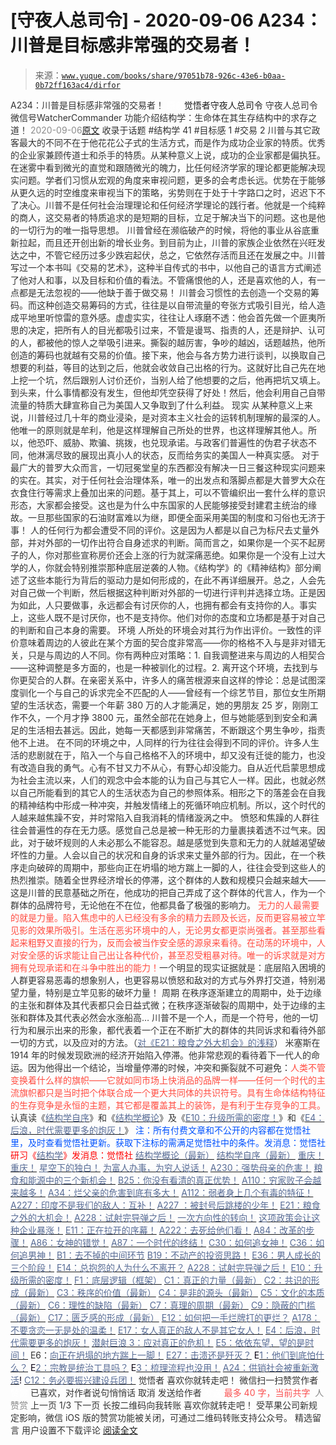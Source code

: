 # [守夜人总司令] - 2020-09-06 A234：川普是目标感非常强的交易者！

> 来源：[`www.yuque.com/books/share/97051b78-926c-43e6-b0aa-0b72ff163ac4/dirfor`](https://www.yuque.com/books/share/97051b78-926c-43e6-b0aa-0b72ff163ac4/dirfor)

<ne-p id="520f42f3293818f927861ebbd5b15da4_p_0" data-lake-id="520f42f3293818f927861ebbd5b15da4_p_0"><ne-text id="u488bdfb4" style="color: rgb(51, 51, 51);">A234：川普是目标感非常强的交易者！</ne-text></ne-p> <ne-p id="b19d3368910e52d2860c82eebd71264d" data-lake-id="b19d3368910e52d2860c82eebd71264d"><ne-text id="uc992ae57" ne-fontsize="12" style="color: rgb(255, 255, 255);">原创</ne-text><ne-text id="uec900c3b" ne-fontsize="14">觉悟者</ne-text><ne-text id="u6717ee54" ne-fontsize="14">守夜人总司令</ne-text></ne-p> <ne-p id="a92c53a70d390462cd362f4e642c86c5" data-lake-id="a92c53a70d390462cd362f4e642c86c5"><ne-text id="u7557ae09" ne-fontsize="14" ne-bold="true" style="color: rgb(51, 51, 51);">守夜人总司令</ne-text></ne-p> <ne-p id="36e6116bcd96afd24a1902f5ac21de21" data-lake-id="36e6116bcd96afd24a1902f5ac21de21"><ne-text id="uda6e67cb" ne-fontsize="14" style="color: rgb(51, 51, 51);">微信号</ne-text><ne-text id="u33637b44" ne-fontsize="14" style="color: rgb(51, 51, 51);">WatcherCommander</ne-text></ne-p> <ne-p id="a105e4c0fa28c3cd3305499ac8e7e40b" data-lake-id="a105e4c0fa28c3cd3305499ac8e7e40b"><ne-text id="ub65561d3" ne-fontsize="14" style="color: rgb(51, 51, 51);">功能介绍</ne-text><ne-text id="uce9b3866" ne-fontsize="14" style="color: rgb(51, 51, 51);">结构学：生命体在其生存结构中的求存之道！</ne-text></ne-p> <ne-p id="2ed06b7760837cc3a90c5a5c713106d1" data-lake-id="2ed06b7760837cc3a90c5a5c713106d1"><ne-text id="ua0c42e28" style="color: rgb(140, 140, 140);">2020-09-06</ne-text>[<ne-text id="u67edcdc5" ne-fontsize="14">原文</ne-text>](https://mp.weixin.qq.com/s?__biz=MzAxNDk1NjI2Mw==&mid=2247485608&idx=1&sn=057b67c8598ed8c182cbd27b048bb43a&chksm=9b8a2b20acfda2364c5788396766d79261e91c64949349d9a398b69e85f64dcbf357125dc14b&scene=27#wechat_redirect&cpage=148)</ne-p> <ne-p id="199675713ac82197ad2ea268d5521184" data-lake-id="199675713ac82197ad2ea268d5521184"><ne-text id="u865e4442" style="color: rgb(51, 51, 51);">收录于话题</ne-text></ne-p> <ne-p id="29d2af0ef7d7af1ca50f545bea4872b1" data-lake-id="29d2af0ef7d7af1ca50f545bea4872b1"><ne-text id="uce1ac72a" style="color: rgb(51, 51, 51);">#结构学 41</ne-text></ne-p> <ne-p id="d8dd859c3331e505db832e328086efaa" data-lake-id="d8dd859c3331e505db832e328086efaa"><ne-text id="u132845a6" style="color: rgb(51, 51, 51);">#目标感 1</ne-text></ne-p> <ne-p id="940aec9f34481bf0dca170b407f017ed" data-lake-id="940aec9f34481bf0dca170b407f017ed"><ne-text id="uc54804f9" style="color: rgb(51, 51, 51);">#交易 2</ne-text></ne-p> <ne-p id="6b2f32b32f5e749fa739cb64af747532" data-lake-id="6b2f32b32f5e749fa739cb64af747532"><ne-text id="uf43e3753" style="color: rgb(51, 51, 51);">川普与其它政客最大的不同不在于他花花公子式的生活方式，而是作为成功企业家的特质。优秀的企业家兼顾传道士和杀手的特质。从某种意义上说，成功的企业家都是偏执狂。在迷雾中看到微光的直觉和跟随微光的魄力，比任何经济学家的理论都更能解决现实问题。学者们习惯从宏观的角度来审视问题，更多的会考虑长远。优势在于能够从更久远的时空维度来审视当下的策略，劣势则在于处于十字路口之时，迟迟下不了决心。川普不是任何社会治理理论和任何经济学理论的践行者。他就是一个纯粹的商人，这交易者的特质追求的是短期的目标，立足于解决当下的问题。这也是他的一切行为的唯一指导思想。</ne-text></ne-p> <ne-p id="1edc28c22d37db9c93d7f5eb780470c7" data-lake-id="1edc28c22d37db9c93d7f5eb780470c7"><ne-text id="ub0c4146b" style="color: rgb(51, 51, 51);">川普曾经在濒临破产的时候，将他的事业从谷底重新拉起，而且还开创出新的增长业务。到目前为止，川普的家族企业依然在兴旺发达之中，不管它经历过多少跌宕起伏，总之，它依然存活而且还在发展之中。川普写过一个本书叫《交易的艺术》，这种半自传式的书中，以他自己的语言方式阐述了他对人和事，以及目标和价值的看法。不管痛恨他的人，还是喜欢他的人，有一点都是无法忽视的——他缺于善于做交易！</ne-text></ne-p> <ne-p id="c427a7af6d70babae0d1c2ff699ee72e" data-lake-id="c427a7af6d70babae0d1c2ff699ee72e"><ne-text id="u36b7ad14" style="color: rgb(51, 51, 51);">川普会习惯性的去创造一个交易的筹码。而这种创造交易筹码的方式，往往是以自带流量的夸张方式吸引目光，给人造成平地里听惊雷的意外感。虚虚实实，往往让人琢磨不透：他会首先做一个匪夷所思的决定，把所有人的目光都吸引过来，不管是谩骂、指责的人，还是辩护、认可的人，都被他的惊人之举吸引进来。撕裂的越厉害，争吵的越凶，话题越热，他所创造的筹码也就越有交易的价值。接下来，他会与各方势力进行谈判，以换取自己想要的利益，等目的达到之后，他就会收敛自己出格的行为。这就好比自己先在地上挖一个坑，然后跟别人讨价还价，当别人给了他想要的之后，他再把坑又填上。到头来，什么事情都没有发生，但他却凭空获得了好处！然后，他会利用自己自带流量的特质大肆宣称自己为美国人又争取到了什么利益。</ne-text></ne-p> <ne-p id="d337013e30eba270920c60a44e3b1556" data-lake-id="d337013e30eba270920c60a44e3b1556"><ne-text id="u824716a9" ne-bold="true" style="color: rgb(51, 51, 51);">现实</ne-text></ne-p> <ne-p id="dc708cfab2a91b6b9bfa0cc38a7a0498" data-lake-id="dc708cfab2a91b6b9bfa0cc38a7a0498"><ne-text id="u824e2a89" ne-bold="true" style="color: rgb(51, 51, 51);">从某种意义上来说，川普经过几十年的商业浸染，是对资本主义社会的运转机制理解的最深的人。他唯一的原则就是牟利，他是这样理解自己所处的世界，也这样理解其他人。所以，他恐吓、威胁、欺骗、挑拨，也兑现承诺。与政客们普遍性的伪君子状态不同，他淋漓尽致的展现出真小人的状态，反而给务实的美国人一种真实感。</ne-text></ne-p> <ne-p id="a6d56bace1bb0136f246233202a53b64" data-lake-id="a6d56bace1bb0136f246233202a53b64"><ne-text id="u8e35fd9a" style="color: rgb(51, 51, 51);">对于最广大的普罗大众而言，一切冠冕堂皇的东西都没有解决一日三餐这种现实问题来的实在。其实，对于任何社会治理体系，唯一的出发点和落脚点都是大普罗大众在衣食住行等需求上叠加出来的问题。基于其上，可以不管编织出一套什么样的意识形态，大家都会接受。这也是为什么中东国家的人民能够接受封建君主统治的缘故。一旦那些国家的石油财富难以为继，即便全面采用美国的制度和习俗也无济于事！</ne-text></ne-p> <ne-p id="27afbe5fe25e631af89bac3668ebd7b7" data-lake-id="27afbe5fe25e631af89bac3668ebd7b7"><ne-text id="u2dba75bd" style="color: rgb(51, 51, 51);">人的任何行为都会遭受不同的评价。这是因为人都是以自己为标尺去丈量外部，并对外部的一切作出符合自身述求的判断。简而言之，如果你是一个买不起房子的人，你对那些宣称房价还会上涨的行为就深痛恶绝。如果你是一个没有上过大学的人，你就会特别推崇那种底层逆袭的人物。《结构学》的《精神结构》部分阐述了这些本能行为背后的驱动力是如何形成的，在此不再详细展开。总之，人会先对自己做一个判断，然后根据这种判断对外部的一切进行评判并选择立场。正是因为如此，人只要做事，永远都会有讨厌你的人，也拥有都会有支持你的人。事实上，这些人既不是讨厌你，也不是支持你。他们对你的态度和立场都是基于对自己的判断和自己本身的需要。</ne-text></ne-p> <ne-p id="8725901e2e17ebd9172be98f05135946" data-lake-id="8725901e2e17ebd9172be98f05135946"><ne-text id="u5ee19f00" ne-bold="true" style="color: rgb(51, 51, 51);">环境</ne-text></ne-p> <ne-p id="1e248cab31bcdba3030857d35453ba0c" data-lake-id="1e248cab31bcdba3030857d35453ba0c"><ne-text id="ub20f2279" style="color: rgb(51, 51, 51);">人所处的环境会对其行为作出评价。一致性的评价意味着周边的人彼此在某个方面的契合度非常高——你的格格不入与是非对错无关，只是与周边的人不同。你有两种应对策略：1\. 自我调整进来与周边的人相契合——这种调整是多方面的，也是一种被驯化的过程。2\. 离开这个环境，去找到与你更契合的人群。</ne-text><ne-text id="ue47b0379" ne-bold="true" style="color: rgb(51, 51, 51);">在亲密关系中，许多人的痛苦根源来自这样的悖论：总是试图深度驯化一个与自己的诉求完全不匹配的人——</ne-text><ne-text id="u0b444135" style="color: rgb(51, 51, 51);">曾经有一个综艺节目，那位女生所期望的生活状态，需要一个年薪 380 万的人才能满足，她的男朋友 25 岁，刚刚工作不久，一个月才挣 3800 元，虽然全部花在她身上，但与她能感到到安全和满足的生活相去甚远。因此，她每一天都感到非常痛苦，不断跟这个男生争吵，指责他不上进。</ne-text></ne-p> <ne-p id="73e991276e8c66ffb943d95c031be725" data-lake-id="73e991276e8c66ffb943d95c031be725"><ne-text id="ubeab565c" style="color: rgb(51, 51, 51);">在不同的环境之中，人同样的行为往往会得到不同的评价。许多人生活的悲剧就在于，陷入一个与自己格格不入的环境中，却又没有迁徙的能力，也没有改造自我的勇气。心有不甘又力不从心，有野心却没能力。自从近代启蒙思想成为社会主流以来，人们的观念中会本能的认为自己与其它人一样。因此，也就必然以自己所能看到的其它人的生活状态为自己的参照体系。相形之下的落差会在自我的精神结构中形成一种冲突，并触发情绪上的死循环响应机制。所以，这个时代的人越来越焦躁不安，并时常陷入自我消耗的情绪漩涡之中。</ne-text></ne-p> <ne-p id="4558bf94a4488ab734d66e24ca349f71" data-lake-id="4558bf94a4488ab734d66e24ca349f71"><ne-text id="ufcf6fc39" style="color: rgb(51, 51, 51);">愤怒和焦躁的人群往往会普遍性的存在无力感。感觉自己总是被一种无形的力量裹挟着透不过气来。因此，对于破坏规则的人未必那么不能容忍。越是感觉到失意和无力的人就越渴望破坏性的力量。人会以自己的状况和自身的诉求来丈量外部的行为。因此，在一个秩序走向破碎的周期中，那些向正在坍塌的地方踹上一脚的人，往往会受到这些人的热烈推崇。随着全世界经济增长的停滞，这个群体的人数和规模只会越来越大——这是川普的民意基础之所在，他成功的把自己弄成了这个群体的代言人，作为一个群体的品牌符号，无论他在不在位，他都具备了极强的影响力。</ne-text></ne-p> <ne-p id="fa42008d064ad81b0011eacbedb33c45" data-lake-id="fa42008d064ad81b0011eacbedb33c45"><ne-text id="u25b22c1d" style="color: rgb(255, 76, 65);">无力的人最需要的就是力量。陷入焦虑中的人已经没有多余的精力去顾及长远，反而更容易被立竿见影的效果所吸引。生活在恶劣环境中的人，无论男女都更崇尚强者。甚至那些看起来粗野又直接的行为，反而会被当作安全感的源泉来看待。在动荡的环境中，人对安全感的诉求能让自己出让各种代价，甚至忍受粗暴对待。唯一的诉求就是对方拥有兑现承诺和在斗争中胜出的能力！</ne-text><ne-text id="u5c971604" style="color: rgb(51, 51, 51);">一个明显的现实证据就是：底层陷入困境的人群更容易恶毒的想象别人，也更容易以愤怒和敌对的方式与外界打交道，特别渴望力量，特别是立竿见影的破坏力量！</ne-text></ne-p> <ne-p id="609727d580539b7a6f449d4876635d5f" data-lake-id="609727d580539b7a6f449d4876635d5f"><ne-text id="u60e05549" ne-bold="true" style="color: rgb(51, 51, 51);">周期</ne-text></ne-p> <ne-p id="480a01c352349972344e325f4c50748e" data-lake-id="480a01c352349972344e325f4c50748e"><ne-text id="u566c6876" ne-bold="true" style="color: rgb(51, 51, 51);">在秩序逐渐建立的周期中，处于边缘的主张和群体及其代表都只会日益式微；在秩序逐渐破裂的周期中，处于边缘的主张和群体及其代表必然会水涨船高…</ne-text> <ne-text id="u2dd736df" style="color: rgb(51, 51, 51);">川普不是一个人，而是一个符号，他的一切行为和展示出来的形象，都代表着一个正在不断扩大的群体的共同诉求和看待外部一切的方式，以及应对的方法。（</ne-text>[<ne-text id="u3f6f306a" style="color: rgb(87, 107, 149);">对《E21：粮食之外大机会》的浅释</ne-text>](http://mp.weixin.qq.com/s?__biz=MzIzMDYwOTM0Mg==&mid=2247484490&idx=1&sn=d6b0ba80383d73c2bfb33dd61bad8d51&chksm=e8b19c9bdfc6158d73d9235a78c2973b21668eebd350c2f32979b7c00cbf60772ad297245654&scene=21#wechat_redirect)<ne-text id="udf63b38a" style="color: rgb(51, 51, 51);">）</ne-text></ne-p> <ne-p id="d0f12b1a207c46d0eacfa63d075b4696" data-lake-id="d0f12b1a207c46d0eacfa63d075b4696"><ne-text id="uf9c54b4f" style="color: rgb(51, 51, 51);">米塞斯在 1914 年的时候发现欧洲的经济开始陷入停滞。他非常悲观的看待着下一代人的命运。因为他得出一个结论，当增量停滞的时候，冲突和撕裂就不可避免：</ne-text><ne-text id="u3c4bc006" style="color: rgb(255, 76, 65);">人类不管变换着什么样的旗帜——它就如同市场上快消品的品牌一样——任何一个时代的主流旗帜都只是当时把个体联合成一个更大共同体的共识符号。具有生命体结构特征的生存竞争是永恒的主题，其它都是覆盖其上的装饰，是有利于生存竞争的工具。</ne-text><ne-text id="u59992fde" style="color: rgb(51, 51, 51);">认真读《</ne-text>[<ne-text id="ued4a767f" style="color: rgb(87, 107, 149);">结构学自序</ne-text>](http://mp.weixin.qq.com/s?__biz=MzAxNDk1NjI2Mw==&mid=2247485327&idx=1&sn=5a8c9a6499c84e1c3129ca7cb41e0ac7&chksm=9b8a2407acfdad112471c12c6b86e4e914116dbb6d6588fa726a72e0aafa01d9c1b9fd24a738&scene=21#wechat_redirect)<ne-text id="uff223cf7" style="color: rgb(51, 51, 51);">》和《</ne-text>[<ne-text id="uc2fd167a" style="color: rgb(87, 107, 149);">结构学概论</ne-text>](http://mp.weixin.qq.com/s?__biz=MzAxNDk1NjI2Mw==&mid=2247485167&idx=1&sn=d5e962eff4a8e9770c83bc87d19d07f3&chksm=9b8a2567acfdac7154f7a62996dca874e5d186b44f3d120dcb633760318788c42d304e325313&scene=21#wechat_redirect)<ne-text id="u3c3ba845" style="color: rgb(51, 51, 51);">》及《</ne-text>[<ne-text id="u2ca3ae12" style="color: rgb(87, 107, 149);">E10：升级所需的密度！</ne-text>](http://mp.weixin.qq.com/s?__biz=MzAxNDk1NjI2Mw==&mid=2247485337&idx=1&sn=e93780b3d10de5b467e71f326eb12838&chksm=9b8a2411acfdad07d858079223ba3eda77fe88caa8d769030eb67c15f5511fab584f8d1244ca&scene=21#wechat_redirect)<ne-text id="uc6d28baa" style="color: rgb(51, 51, 51);">》和《</ne-text>[<ne-text id="u8cf4aa01" style="color: rgb(87, 107, 149);">E4：后浪，时代需要更多的炮灰！</ne-text>](http://mp.weixin.qq.com/s?__biz=MzAxNDk1NjI2Mw==&mid=2247485174&idx=1&sn=e3a702db58f3c2ec0d06b89f8435c73a&chksm=9b8a257eacfdac680d37903d2d05385f5c9401c189321cc109c96b1063e9753c8498d1553f72&scene=21#wechat_redirect)<ne-text id="u1bb97173" style="color: rgb(51, 51, 51);">》</ne-text></ne-p> <ne-p id="d430dd59d5213a71ec81f0e96c17ba13" data-lake-id="d430dd59d5213a71ec81f0e96c17ba13"><ne-text id="u380f6704" style="color: rgb(0, 82, 255);">注：</ne-text><ne-text id="u25d83ba6" style="color: rgb(0, 82, 255);">所有付费文章和不公开的内容都在觉悟社里，及时查看觉悟社更新。获取下注标的需满足觉悟社中的条件。发消息：觉悟社</ne-text></ne-p> <ne-p id="2a64dad4a2639e5e990f14d56936603d" data-lake-id="2a64dad4a2639e5e990f14d56936603d"><ne-text id="u1061125a" style="color: rgb(255, 0, 0);">研习《</ne-text>[<ne-text id="u9a224e60" style="color: rgb(87, 107, 149);">结构学</ne-text>](https://mp.weixin.qq.com/mp/appmsgalbum?action=getalbum&album_id=1318317199878225920&__biz=MzAxNDk1NjI2Mw==#wechat_redirect)<ne-text id="u033f2f59" style="color: rgb(255, 0, 0);">》发消息</ne-text><ne-text id="u672b7d0e" ne-bold="true" style="color: rgb(255, 0, 0);">：觉悟社</ne-text></ne-p>  <ne-p id="8fe106998f09b3d5dade925a5134ac2b" data-lake-id="8fe106998f09b3d5dade925a5134ac2b"><ne-card data-card-name="image" data-card-type="inline" id="p3rjI" data-event-boundary="card" style="color: rgb(51, 51, 51);"><ne-p id="495c21e192c047f83ec6a91c5559f6b1" data-lake-id="495c21e192c047f83ec6a91c5559f6b1">[<ne-text id="ua04cb47d" style="color: rgb(87, 107, 149);">结构学概论（最新）</ne-text>](http://mp.weixin.qq.com/s?__biz=MzAxNDk1NjI2Mw==&mid=2247485167&idx=1&sn=d5e962eff4a8e9770c83bc87d19d07f3&chksm=9b8a2567acfdac7154f7a62996dca874e5d186b44f3d120dcb633760318788c42d304e325313&scene=21#wechat_redirect)</ne-p> <ne-p id="ae67147d805946d4a91bbd66a34ddc6d" data-lake-id="ae67147d805946d4a91bbd66a34ddc6d">[<ne-text id="u8d49c139" style="color: rgb(87, 107, 149);">结构学自序（最新）</ne-text>](http://mp.weixin.qq.com/s?__biz=MzAxNDk1NjI2Mw==&mid=2247485327&idx=1&sn=5a8c9a6499c84e1c3129ca7cb41e0ac7&chksm=9b8a2407acfdad112471c12c6b86e4e914116dbb6d6588fa726a72e0aafa01d9c1b9fd24a738&scene=21#wechat_redirect)</ne-p> <ne-p id="23f915f87377e507836cabb205f89c94" data-lake-id="23f915f87377e507836cabb205f89c94">[<ne-text id="u3234d12c" style="color: rgb(87, 107, 149);">重庆！重庆！</ne-text>](http://mp.weixin.qq.com/s?__biz=MzAxNDk1NjI2Mw==&mid=2247485354&idx=1&sn=331128611c478feede60317e963239a5&chksm=9b8a2422acfdad3448a9bcc0f9745f4367028e8a9b0a307f7c01c2690c398560a4be5e43492c&scene=21#wechat_redirect)</ne-p> <ne-p id="cd7529e1b5dafaa2f7f315138e377884" data-lake-id="cd7529e1b5dafaa2f7f315138e377884">[<ne-text id="u9ddbb2af" style="color: rgb(87, 107, 149);">星空下的独白！</ne-text>](http://mp.weixin.qq.com/s?__biz=MzAxNDk1NjI2Mw==&mid=2247484550&idx=1&sn=fa82f3305cc05c03bebea3852dd822b6&chksm=9b8a270eacfdae181964706c9ba3ccde2a315f3f6e21011f6296b060e0e14384ad0485da97f9&scene=21#wechat_redirect)</ne-p> <ne-p id="2c3e4c4dc5e03d0c3c2498f550133745" data-lake-id="2c3e4c4dc5e03d0c3c2498f550133745">[<ne-text id="u93f57bd7" style="color: rgb(87, 107, 149);">为富人办事，为穷人说话！</ne-text>](http://mp.weixin.qq.com/s?__biz=MzIzMDYwOTM0Mg==&mid=2247484462&idx=1&sn=195ebab17907fba73c69ae7a11bc40ad&chksm=e8b19cffdfc615e9b2f88327d492813afa3656859f4d67a6d831ac1cf684a54b760a8b8edcd6&scene=21#wechat_redirect)</ne-p> <ne-p id="a7c54899aa270134bc522b46b3503f77" data-lake-id="a7c54899aa270134bc522b46b3503f77">[<ne-text id="u3f3b57f3" style="color: rgb(87, 107, 149);">A230：强势母亲的危害！</ne-text>](http://mp.weixin.qq.com/s?__biz=MzAxNDk1NjI2Mw==&mid=2247485580&idx=1&sn=2cc3edbadc35fe694b34e553e609e93f&chksm=9b8a2b04acfda21277dcce494459ecb73b606a954a7e020e03498408591b33bead008575f0f7&scene=21#wechat_redirect)</ne-p> <ne-p id="bed172afd5bfdd710525a5beb31ca40f" data-lake-id="bed172afd5bfdd710525a5beb31ca40f">[<ne-text id="u605992ea" style="color: rgb(87, 107, 149);">粮食和能源中的三个新机会！</ne-text>](http://mp.weixin.qq.com/s?__biz=MzIzMDYwOTM0Mg==&mid=2247484415&idx=1&sn=ef3626b963e5b45dec87912463a8603e&chksm=e8b19b2edfc6123828d2919701fcc05f05fc035bc55ce0c6e8440475b4884683c024235823db&scene=21#wechat_redirect)</ne-p> <ne-p id="de3feeaf9e62f21409220980ed143711" data-lake-id="de3feeaf9e62f21409220980ed143711">[<ne-text id="ufa44bf8e" style="color: rgb(87, 107, 149);">B25：你没有看清的真正优势！</ne-text>](http://mp.weixin.qq.com/s?__biz=MzIzMDYwOTM0Mg==&mid=2247484397&idx=1&sn=27132ec1912c70e752f7869429505a80&chksm=e8b19b3cdfc6122a7731db9eb66341a9909e9d973b25a6e228a62e7f360c1f0eff906591ed04&scene=21#wechat_redirect)</ne-p> <ne-p id="86ccdca418fdbea8fcc050c6958b3304" data-lake-id="86ccdca418fdbea8fcc050c6958b3304">[<ne-text id="u0dd97c35" style="color: rgb(87, 107, 149);">A110：穷家败子会越来越多！</ne-text>](http://mp.weixin.qq.com/s?__biz=MzAxNDk1NjI2Mw==&mid=2247484897&idx=1&sn=84e1c8a85eb385c04f400095d47d55eb&chksm=9b8a2669acfdaf7f7a431a12c057023ae123aaa855b0f9d48a98c21eae27788632beb60765c9&scene=21#wechat_redirect)</ne-p> <ne-p id="c3240ed6986c015757a172245d824836" data-lake-id="c3240ed6986c015757a172245d824836">[<ne-text id="uca118455" style="color: rgb(87, 107, 149);">A34：烂父亲的危害到底有多大！</ne-text>](http://mp.weixin.qq.com/s?__biz=MzIzMDYwOTM0Mg==&mid=2247483986&idx=1&sn=984fbf5e696f7a3f34f25dcf93037cea&chksm=e8b19a83dfc61395d629a54503920505c42a73a62b9e72308ed4ea0d66c509ca66a1a3138ea5&scene=21#wechat_redirect)</ne-p> <ne-p id="7b3624ef065f8bb8cae3374ca928f776" data-lake-id="7b3624ef065f8bb8cae3374ca928f776">[<ne-text id="u0800d044" style="color: rgb(87, 107, 149);">A112：弱者身上几个有毒的特征！</ne-text>](http://mp.weixin.qq.com/s?__biz=MzAxNDk1NjI2Mw==&mid=2247484903&idx=1&sn=609b7c81f10207eea8bcccbe35aa61b6&chksm=9b8a266facfdaf790a328ee9eca9d05f95ce939b69b2e4c1fcaacd63470bd79c44d03caeb00c&scene=21#wechat_redirect)</ne-p> <ne-p id="b2ad6fe24ecdd7d00637306bccd91f3f" data-lake-id="b2ad6fe24ecdd7d00637306bccd91f3f">[<ne-text id="u88ecd36d" style="color: rgb(87, 107, 149);">A227：印度不是我们的敌人：互补！</ne-text>](http://mp.weixin.qq.com/s?__biz=MzAxNDk1NjI2Mw==&mid=2247485574&idx=1&sn=268d20521da6989ef4ae4dd016f2786b&chksm=9b8a2b0eacfda2181ec2982469228e388b8a0b4bd1418bc8fd7a61b31e09253a019d6c409a38&scene=21#wechat_redirect)</ne-p> <ne-p id="aae6c8392bacfa2fd02f7db9a950cd9c" data-lake-id="aae6c8392bacfa2fd02f7db9a950cd9c">[<ne-text id="uc012b857" style="color: rgb(87, 107, 149);">A227 ：被封号后跳楼的少年！</ne-text>](http://mp.weixin.qq.com/s?__biz=MzAxNDk1NjI2Mw==&mid=2247485567&idx=1&sn=08c539f8f9af069f0be6a2b77ae1e332&chksm=9b8a2bf7acfda2e147d220912f1643f4d151b6d470349d767471016ae5e2ef75ad61942949aa&scene=21#wechat_redirect)</ne-p> <ne-p id="5b740a910a7eec9ea9a49aef0b4a9b26" data-lake-id="5b740a910a7eec9ea9a49aef0b4a9b26">[<ne-text id="u40de22c9" style="color: rgb(87, 107, 149);">E21：粮食之外的大机会！</ne-text>](http://mp.weixin.qq.com/s?__biz=MzIzMDYwOTM0Mg==&mid=2247484467&idx=1&sn=3e55978f301000a127810e175ff62431&chksm=e8b19ce2dfc615f43cf8c3132fde8ff0b62438e3f2c48fc87d1e74e56cf796e6a81cbf6095d1&scene=21#wechat_redirect)</ne-p> <ne-p id="3683850a75394a79975954edf6dbe3eb" data-lake-id="3683850a75394a79975954edf6dbe3eb">[<ne-text id="u2163ba33" style="color: rgb(87, 107, 149);">A228：试射完导弹之后！</ne-text>](http://mp.weixin.qq.com/s?__biz=MzIzMDYwOTM0Mg==&mid=2247484457&idx=1&sn=df8df33971702f91b753ae45f52d165d&chksm=e8b19cf8dfc615ee367c487e82b8450dd723dd5255b789337b8bde92a1f8405e3d71269f34ae&scene=21#wechat_redirect)</ne-p> <ne-p id="244763911b0287e290007adcd528bdef" data-lake-id="244763911b0287e290007adcd528bdef">[<ne-text id="u0667e932" style="color: rgb(87, 107, 149);">一次方向性的转向！</ne-text>](http://mp.weixin.qq.com/s?__biz=MzIzMDYwOTM0Mg==&mid=2247484426&idx=1&sn=430ba9a2f1537848dc2ca35f44877633&chksm=e8b19cdbdfc615cdf516be63ce9647608d13cfc5edb93e248227b651264b71a4c3ef40af6469&scene=21#wechat_redirect)</ne-p> <ne-p id="7d8af6f9c72b227866f54e0408b2300c" data-lake-id="7d8af6f9c72b227866f54e0408b2300c">[<ne-text id="u9fa7b3cc" style="color: rgb(87, 107, 149);">这项政策会让这种企业暴涨！</ne-text>](http://mp.weixin.qq.com/s?__biz=MzAxNDk1NjI2Mw==&mid=2247485501&idx=1&sn=48afac32bfdab7acc8bcdc4c747a5060&chksm=9b8a2bb5acfda2a3cca374997c6b5a4e8e9e26e4f5bf4bd171ef9100692e431fab74cbbc15f6&scene=21#wechat_redirect)</ne-p> <ne-p id="0260404b3683876a47d0d5c00ed42626" data-lake-id="0260404b3683876a47d0d5c00ed42626">[<ne-text id="u7a836cce" style="color: rgb(87, 107, 149);">E11：正在拉开的序幕！</ne-text>](http://mp.weixin.qq.com/s?__biz=MzIzMDYwOTM0Mg==&mid=2247484429&idx=1&sn=279d506a3227b5ce32b3f748030b6d85&chksm=e8b19cdcdfc615cab4d71852335bf289a6cd64cec0767a6a6d5f94037774b63e03b7b0ee08d1&scene=21#wechat_redirect)</ne-p> <ne-p id="dfbea455f23d6852c9ee6198c5a7b635" data-lake-id="dfbea455f23d6852c9ee6198c5a7b635">[<ne-text id="ufcc0f430" style="color: rgb(87, 107, 149);">A222：去死给他们看！</ne-text>](http://mp.weixin.qq.com/s?__biz=MzIzMDYwOTM0Mg==&mid=2247484441&idx=1&sn=1615709251d7bb034c73ecce3e4c14c5&chksm=e8b19cc8dfc615ded11c69f5d87f331891afe58bb6a1ac4d18908e7056fdc2ca7deb28a02ffa&scene=21#wechat_redirect)</ne-p> <ne-p id="418f976c095d42180963461a93872804" data-lake-id="418f976c095d42180963461a93872804">[<ne-text id="u67a97f06" style="color: rgb(87, 107, 149);">A84：改革的步骤！</ne-text>](http://mp.weixin.qq.com/s?__biz=MzIzMDYwOTM0Mg==&mid=2247484098&idx=1&sn=8a28fd5dce47b485ed38e4f3cfdb7d05&chksm=e8b19a13dfc61305fde13511d297aa1d6b59184825c7998f338e7d5f36742e3c06c717d78fe8&scene=21#wechat_redirect)</ne-p> <ne-p id="946e5f72b350891565da0ec7c4e31d4f" data-lake-id="946e5f72b350891565da0ec7c4e31d4f">[<ne-text id="ue74fd32e" style="color: rgb(87, 107, 149);">A86：女神的错觉！</ne-text>](http://mp.weixin.qq.com/s?__biz=MzAxNDk1NjI2Mw==&mid=2247484733&idx=1&sn=fab22e8ab3f80b78dab3d4e2e2716bfb&chksm=9b8a26b5acfdafa374df83506e5086a573169362877918977c08490b4e9747c45c99d1266e7f&scene=21#wechat_redirect)</ne-p> <ne-p id="0d6849e68c1df6898c68c153fd744cc1" data-lake-id="0d6849e68c1df6898c68c153fd744cc1">[<ne-text id="ub1ff859d" style="color: rgb(87, 107, 149);">A87：一个时代的终结！</ne-text>](http://mp.weixin.qq.com/s?__biz=MzIzMDYwOTM0Mg==&mid=2247484102&idx=1&sn=c0572fe89409ac0ef2d1468b8f81f130&chksm=e8b19a17dfc6130119eacf0492c237b5173f6f9c13265a36d7919e3132228f8c2d3306863c08&scene=21#wechat_redirect)</ne-p> <ne-p id="60e64e54f9acc417632c1c7192892dcf" data-lake-id="60e64e54f9acc417632c1c7192892dcf">[<ne-text id="u6f315290" style="color: rgb(87, 107, 149);">C30：如何追女神！</ne-text>](http://mp.weixin.qq.com/s?__biz=MzAxNDk1NjI2Mw==&mid=2247484588&idx=1&sn=de5c95495cc04bcfe8644c3c2bc025c3&chksm=9b8a2724acfdae3286a142c2de506a7494e2d7aa50c990c0e159cedab07b5287040f286dfac6&scene=21#wechat_redirect)</ne-p> <ne-p id="1136e58442ebf826f8e55250ee28a6e6" data-lake-id="1136e58442ebf826f8e55250ee28a6e6">[<ne-text id="u495357c8" style="color: rgb(87, 107, 149);">C36：如何追男神！</ne-text>](http://mp.weixin.qq.com/s?__biz=MzAxNDk1NjI2Mw==&mid=2247485234&idx=1&sn=3a3659e6648263013c662bb25ff35795&chksm=9b8a24baacfdadace5d8fa147798a3e18e84b07e4f8761b0f7137b9811a42425b869336013db&scene=21#wechat_redirect)</ne-p> <ne-p id="60522ece072bce4df92529461e1083f5" data-lake-id="60522ece072bce4df92529461e1083f5">[<ne-text id="u0ccc7cbb" style="color: rgb(87, 107, 149);">B1：去不掉的中间环节</ne-text>](http://mp.weixin.qq.com/s?__biz=MzIzMDYwOTM0Mg==&mid=2247483903&idx=1&sn=e8a21cb816d6a27d869f81463805a208&chksm=e8b1992edfc610380f54d91f9acc9844820c77ce8a5bcedb4f36372c406647f45fd2514a6a77&scene=21#wechat_redirect)</ne-p> <ne-p id="0ccb9448d49357b4f9058185f6b133e2" data-lake-id="0ccb9448d49357b4f9058185f6b133e2">[<ne-text id="u80a28968" style="color: rgb(87, 107, 149);">B19：不动产的投资思路！</ne-text>](http://mp.weixin.qq.com/s?__biz=MzIzMDYwOTM0Mg==&mid=2247484069&idx=1&sn=a13a6e590a21b27fd1356718b3a2dcd3&chksm=e8b19a74dfc613622b23c7233732cbb1d499c75f9b7ac3047cdeaee3a34eeae7d3b4871429f1&scene=21#wechat_redirect)</ne-p> <ne-p id="ff87f9d5d1cbecef00cb464f4ea3ac81" data-lake-id="ff87f9d5d1cbecef00cb464f4ea3ac81">[<ne-text id="uf63c2ea6" style="color: rgb(87, 107, 149);">E36：男人成长的三个阶段！</ne-text>](http://mp.weixin.qq.com/s?__biz=MzIzMDYwOTM0Mg==&mid=2247484322&idx=1&sn=c300d9466951d36645128c5167ca5934&chksm=e8b19b73dfc61265dde1bb437a9945db0c1d9c7fe1cbffe1feec995c9dde8a6eb99272dc86a9&scene=21#wechat_redirect)</ne-p> <ne-p id="229e67d65f17014cec699e60fa2d0c66" data-lake-id="229e67d65f17014cec699e60fa2d0c66">[<ne-text id="uad150c1f" style="color: rgb(87, 107, 149);">E14：总抱怨的人为什么不离开？</ne-text>](http://mp.weixin.qq.com/s?__biz=MzIzMDYwOTM0Mg==&mid=2247484341&idx=1&sn=c266eb0136273f0b1219e0fd659daafc&chksm=e8b19b64dfc61272f157e1e17a76b2e83c6fd62a1beb78d60ea73a65463109b428cd9dd6ce7a&scene=21#wechat_redirect)</ne-p> <ne-p id="38e0adff788d06483f1d4dd7c990b12a" data-lake-id="38e0adff788d06483f1d4dd7c990b12a">[<ne-text id="uaaa0dc81" style="color: rgb(87, 107, 149);">A228：试射完导弹之后！</ne-text>](http://mp.weixin.qq.com/s?__biz=MzIzMDYwOTM0Mg==&mid=2247484457&idx=1&sn=df8df33971702f91b753ae45f52d165d&chksm=e8b19cf8dfc615ee367c487e82b8450dd723dd5255b789337b8bde92a1f8405e3d71269f34ae&scene=21#wechat_redirect)</ne-p> <ne-p id="5bc4e312d6b185215f5cc4474dce13cd" data-lake-id="5bc4e312d6b185215f5cc4474dce13cd">[<ne-text id="ue9c1fc47" style="color: rgb(87, 107, 149);">E10：升级所需的密度！</ne-text>](http://mp.weixin.qq.com/s?__biz=MzAxNDk1NjI2Mw==&mid=2247485337&idx=1&sn=e93780b3d10de5b467e71f326eb12838&chksm=9b8a2411acfdad07d858079223ba3eda77fe88caa8d769030eb67c15f5511fab584f8d1244ca&scene=21#wechat_redirect)</ne-p> <ne-p id="e6c5308909f20ccfc33ef97d56795f5e" data-lake-id="e6c5308909f20ccfc33ef97d56795f5e">[<ne-text id="u2cbda105" style="color: rgb(87, 107, 149);">F1：底层逻辑（框架）</ne-text>](http://mp.weixin.qq.com/s?__biz=MzAxNDk1NjI2Mw==&mid=2247485072&idx=1&sn=83d919c9e3bf71d25978a97c8d4c8aa6&chksm=9b8a2518acfdac0ea8a0f84382cc7c0a26d1ac3664d76c6365aee67ac4ebcac1bf280c060249&scene=21#wechat_redirect)</ne-p> <ne-p id="7236e2b45e3757ca70e650dd5088e995" data-lake-id="7236e2b45e3757ca70e650dd5088e995">[<ne-text id="ubfd7ca54" style="color: rgb(87, 107, 149);">C1：真正的力量（最新）</ne-text>](http://mp.weixin.qq.com/s?__biz=MzAxNDk1NjI2Mw==&mid=2247485209&idx=1&sn=d7b335d2c9632363c72de85ce7834b3e&chksm=9b8a2491acfdad87ae308d74534ec4def57980a2b1db88ffe56ac03e4d76ea55e7eab2343097&scene=21#wechat_redirect)</ne-p> <ne-p id="cef031de26ea4fc8ff8ee895101e7d80" data-lake-id="cef031de26ea4fc8ff8ee895101e7d80">[<ne-text id="uf0cf262e" style="color: rgb(87, 107, 149);">C2：共识的形成（最新）</ne-text>](http://mp.weixin.qq.com/s?__biz=MzAxNDk1NjI2Mw==&mid=2247485384&idx=1&sn=aa308c97231cc609a153084476d641b9&chksm=9b8a2440acfdad568804216b9029604de6eb9b459260c16c18ea48de0d1bbf58feb601676e82&scene=21#wechat_redirect)</ne-p> <ne-p id="c338d6930870f5775a4525c85329f10f" data-lake-id="c338d6930870f5775a4525c85329f10f">[<ne-text id="u6c705539" style="color: rgb(87, 107, 149);">C3：秩序的价值（最新）</ne-text>](http://mp.weixin.qq.com/s?__biz=MzAxNDk1NjI2Mw==&mid=2247485403&idx=1&sn=c9688c8d575a24618938330c4c315a0e&chksm=9b8a2453acfdad45063e46b8cdb4c0cfcb95a2b39aecda10a95f9f2082a6f10c606993b426eb&scene=21#wechat_redirect)</ne-p> <ne-p id="b4334cefabf3ea9ea7454af02734d028" data-lake-id="b4334cefabf3ea9ea7454af02734d028">[<ne-text id="uaae9671f" style="color: rgb(87, 107, 149);">C4：是非的源头（最新）</ne-text>](http://mp.weixin.qq.com/s?__biz=MzAxNDk1NjI2Mw==&mid=2247485283&idx=1&sn=4f6374be824ea0fb148517f63cae7a95&chksm=9b8a24ebacfdadfd9bb865954cfc7b9621c1450b4c258506347b2201a04c6057c4119a1a0820&scene=21#wechat_redirect)</ne-p> <ne-p id="a937644c17ab531ad058b638a7217403" data-lake-id="a937644c17ab531ad058b638a7217403">[<ne-text id="u57715e32" style="color: rgb(87, 107, 149);">C5：文化的本质（最新）</ne-text>](http://mp.weixin.qq.com/s?__biz=MzAxNDk1NjI2Mw==&mid=2247485176&idx=1&sn=edd2d2664617b856f73da27471529eb6&chksm=9b8a2570acfdac66a9ad0160a17afd9e23a687bc0be9b7517602aaf3fa126c5d785bcead0da7&scene=21#wechat_redirect)</ne-p> <ne-p id="1de3a6d96d224a692bb318ec6c295004" data-lake-id="1de3a6d96d224a692bb318ec6c295004">[<ne-text id="u20365ae1" style="color: rgb(87, 107, 149);">C6：理性的缺陷（最新）</ne-text>](http://mp.weixin.qq.com/s?__biz=MzAxNDk1NjI2Mw==&mid=2247485088&idx=1&sn=dc240d68dabbc3fbaa9897c63128e439&chksm=9b8a2528acfdac3e2ed7d1fff93035fb458ffdde98085ac6cfcd64bd53c9b8492733341b88ca&scene=21#wechat_redirect)</ne-p> <ne-p id="6d25d50d58015b3623f746b5f813d51f" data-lake-id="6d25d50d58015b3623f746b5f813d51f">[<ne-text id="uedd3ac79" style="color: rgb(87, 107, 149);">C7：真理的周期（最新）</ne-text>](http://mp.weixin.qq.com/s?__biz=MzAxNDk1NjI2Mw==&mid=2247485125&idx=1&sn=724eac40812de46a36c36a423d100223&chksm=9b8a254dacfdac5b81e40465e73885bad2944e5115cd3c3fd5564b139fff62d8d15465bdc614&scene=21#wechat_redirect)</ne-p> <ne-p id="6fb2403dce90211f0284e57d2ba8e686" data-lake-id="6fb2403dce90211f0284e57d2ba8e686">[<ne-text id="u3fb2d5ac" style="color: rgb(87, 107, 149);">C9：隐蔽的门槛（最新）</ne-text>](http://mp.weixin.qq.com/s?__biz=MzAxNDk1NjI2Mw==&mid=2247485348&idx=1&sn=ff97eada6a187dc249bda43b3b1b6322&chksm=9b8a242cacfdad3a56345ecbfec34c4b29ae50e2c9b8b8e59e501c899390f434f72ae3d6ad87&scene=21#wechat_redirect)</ne-p> <ne-p id="dd6ba66d68d069f7c6aa8837e1b88d99" data-lake-id="dd6ba66d68d069f7c6aa8837e1b88d99">[<ne-text id="ubf3f959f" style="color: rgb(87, 107, 149);">C17：匮乏感的形成（最新）</ne-text>](http://mp.weixin.qq.com/s?__biz=MzAxNDk1NjI2Mw==&mid=2247485308&idx=1&sn=8e74bfdbda23fb78a502fd60d45f29ef&chksm=9b8a24f4acfdade2b302355ea435f49770e221a7e015a1821f985905faabfa7e2941d6c8d14b&scene=21#wechat_redirect)</ne-p> <ne-p id="2a97e68f51bf63a8f994c02af9782fb9" data-lake-id="2a97e68f51bf63a8f994c02af9782fb9">[<ne-text id="ucad611fa" style="color: rgb(87, 107, 149);">E12：如何把一手烂牌打的更烂？</ne-text>](http://mp.weixin.qq.com/s?__biz=MzAxNDk1NjI2Mw==&mid=2247485371&idx=1&sn=8e848c21bdb42dbe2fb102617241b981&chksm=9b8a2433acfdad2560f3ff6bc23e4d9cee1b3ebd3e51aa48fa2b97224fe3303853cd6c664ee1&scene=21#wechat_redirect)</ne-p> <ne-p id="bdd8f5cff54e076276b301935ec3e581" data-lake-id="bdd8f5cff54e076276b301935ec3e581">[<ne-text id="u6c8e3f69" style="color: rgb(87, 107, 149);">A178：不要贪恋一无是处的温柔！</ne-text>](http://mp.weixin.qq.com/s?__biz=MzAxNDk1NjI2Mw==&mid=2247485259&idx=1&sn=c46eb58cf71fc316608279b1e10828b8&chksm=9b8a24c3acfdadd57781ee9631cc06ed50551cc15141d155f54fa20dcf69c653825673104680&scene=21#wechat_redirect)</ne-p> <ne-p id="1f7d06a4371782edd764958af34cfe36" data-lake-id="1f7d06a4371782edd764958af34cfe36">[<ne-text id="ue01cf5d2" style="color: rgb(87, 107, 149);">E17：女人真正的敌人不是其它女人！</ne-text>](http://mp.weixin.qq.com/s?__biz=MzAxNDk1NjI2Mw==&mid=2247485246&idx=1&sn=e0a9e2bac3f9bc5122895e854b7d597a&chksm=9b8a24b6acfdada017380e476dc7faaf80b57b95b2bb8eb7b8ab61d0b04f5dd46850f7af81e3&scene=21#wechat_redirect)</ne-p> <ne-p id="de58b5eb5d203da722b0b53e1681e7bf" data-lake-id="de58b5eb5d203da722b0b53e1681e7bf">[<ne-text id="u746d507d" style="color: rgb(87, 107, 149);">E4：后浪，时代需要更多的炮灰！</ne-text>](http://mp.weixin.qq.com/s?__biz=MzAxNDk1NjI2Mw==&mid=2247485174&idx=1&sn=e3a702db58f3c2ec0d06b89f8435c73a&chksm=9b8a257eacfdac680d37903d2d05385f5c9401c189321cc109c96b1063e9753c8498d1553f72&scene=21#wechat_redirect)</ne-p> <ne-p id="981af28280269c1c6ccae41da33f8649" data-lake-id="981af28280269c1c6ccae41da33f8649">[<ne-text id="u9113b78e" style="color: rgb(87, 107, 149);">潜射巨浪 3：应对真正的危机！</ne-text>](http://mp.weixin.qq.com/s?__biz=MzAxNDk1NjI2Mw==&mid=2247485199&idx=1&sn=aba0a12dad3ec2d04e267645968b7cb1&chksm=9b8a2487acfdad910b880c358c1f6754e5ba01eb7eadfe70b45c2d1c9ec161d20151df4b1f2e&scene=21#wechat_redirect)</ne-p> <ne-p id="43927dbf7b24e3414ff15a04b5ceb72d" data-lake-id="43927dbf7b24e3414ff15a04b5ceb72d">[<ne-text id="u60de233d" style="color: rgb(87, 107, 149);">E5：依依东望，望的是时间！</ne-text>](http://mp.weixin.qq.com/s?__biz=MzIzMDYwOTM0Mg==&mid=2247483860&idx=1&sn=b5b01ae82ff764ce2806251e3f2a809f&chksm=e8b19905dfc61013607735eb7782299c9a4d7a39a8b15a7b46182ef20eda3ffe9f6ed6337e1f&scene=21#wechat_redirect)</ne-p> <ne-p id="13c00c275ab4950fc0d51670d4fadd4d" data-lake-id="13c00c275ab4950fc0d51670d4fadd4d"><ne-text id="u79d8569a" style="color: rgb(51, 51, 51);">E6：</ne-text>[<ne-text id="uefa7b587" style="color: rgb(87, 107, 149);">向正在坍塌的地方踹上一脚！</ne-text>](http://mp.weixin.qq.com/s?__biz=MzAxNDk1NjI2Mw==&mid=2247483789&idx=1&sn=5e44b7b524c3dc4bb7705f49ed0a44a3&chksm=9b8a2205acfdab139e4b1d44ef6702b09c9fbf79505340205d13fbdaa33207a997f54bee0e97&scene=21#wechat_redirect)</ne-p> <ne-p id="310c124c3cb7628ab0968812a16780ef" data-lake-id="310c124c3cb7628ab0968812a16780ef">[<ne-text id="u6c039e2c" style="color: rgb(87, 107, 149);">E27：击溃还是歼灭？</ne-text>](http://mp.weixin.qq.com/s?__biz=MzAxNDk1NjI2Mw==&mid=2247485068&idx=1&sn=2b373ea4eefcf1b09885327f1a71579c&chksm=9b8a2504acfdac128793e9562414dc6898813182021afefdb73c3ea788e0a998af0ed02fe173&scene=21#wechat_redirect)</ne-p> <ne-p id="e6630c8b1e013cd1cd3bdec00d073689" data-lake-id="e6630c8b1e013cd1cd3bdec00d073689"><ne-text id="uecbba2b7" style="color: rgb(11, 1, 20);">E</ne-text>[<ne-text id="ue9e08607" style="color: rgb(87, 107, 149);">1：他们到底怕什么？</ne-text>](http://mp.weixin.qq.com/s?__biz=MzAxNDk1NjI2Mw==&mid=2247483898&idx=1&sn=1b0a50386e9e89d2750dec717236f0aa&chksm=9b8a2272acfdab64235b35ee5e91b8cac6172144207251636e1345fc570aa1601f59eff7f442&scene=21#wechat_redirect)</ne-p> <ne-p id="5046eff6021d6ac3243b0c308493bda0" data-lake-id="5046eff6021d6ac3243b0c308493bda0"><ne-text id="uf9d18b80" style="color: rgb(11, 1, 20);">E</ne-text>[<ne-text id="ud412fc7c" style="color: rgb(87, 107, 149);">2：宗教是统治工具吗？</ne-text>](http://mp.weixin.qq.com/s?__biz=MzAxNDk1NjI2Mw==&mid=2247483901&idx=1&sn=f5d9f8c7bd84370c79adae921351e813&chksm=9b8a2275acfdab63fde093d76ff82e01d0e2fd43ea675f77fd17fd51a15873d4d10499f5338d&scene=21#wechat_redirect)</ne-p> <ne-p id="fe5b0d6627586c504a7cc850e52b7d30" data-lake-id="fe5b0d6627586c504a7cc850e52b7d30"><ne-text id="u93011b7c" style="color: rgb(11, 1, 20);">E</ne-text>[<ne-text id="u5458ca7d" style="color: rgb(87, 107, 149);">3：梳理流程也没用！</ne-text>](http://mp.weixin.qq.com/s?__biz=MzAxNDk1NjI2Mw==&mid=2247483989&idx=1&sn=ee70dacfd980f041379d91ae947ece44&chksm=9b8a21ddacfda8cb28bf62d6f53531e8a8ebce2de96396e50ec7e7e144fffe502ec6faee3415&scene=21#wechat_redirect)</ne-p> <ne-p id="34aad2419cd88b8440af8780c686bc8d" data-lake-id="34aad2419cd88b8440af8780c686bc8d">[<ne-text id="ue5806b89" style="color: rgb(87, 107, 149);">A24：供销社会被重新激活</ne-text>](http://mp.weixin.qq.com/s?__biz=MzAxNDk1NjI2Mw==&mid=2247484249&idx=1&sn=b8af24c3440b291292b1ed4eddfcfaec&chksm=9b8a20d1acfda9c79045cf72415a403a655fcbcc03483c9b2970fd289e28f7c18a998142039c&scene=21#wechat_redirect)<ne-text id="u8b98e9ba" style="color: rgb(11, 1, 20);">!</ne-text></ne-p> <ne-p id="2528cdef0c55a6ad6be16358692baa9d" data-lake-id="2528cdef0c55a6ad6be16358692baa9d">[<ne-text id="u5b6baec6" style="color: rgb(87, 107, 149);">C12：务必要振兴建设兵团！</ne-text>](http://mp.weixin.qq.com/s?__biz=MzAxNDk1NjI2Mw==&mid=2247484193&idx=1&sn=88c86597191d0c97a411f9ea6f7b7c5d&chksm=9b8a20a9acfda9bfae819e8e42531fe6d523dd244ef0fc0c0787ab812540108c181f7ec2ffa9&scene=21#wechat_redirect)</ne-p> <ne-p id="64b1416d99393af425b56601b24dba18" data-lake-id="64b1416d99393af425b56601b24dba18"><ne-text id="u456d441a" style="color: rgb(51, 51, 51);">觉悟者</ne-text></ne-p> <ne-p id="feaf3f1db7a712ce80ed4547e2742e93" data-lake-id="feaf3f1db7a712ce80ed4547e2742e93"><ne-text id="u22b99b77" style="color: rgb(51, 51, 51);">喜欢你就转走吧！</ne-text></ne-p> <ne-p id="1865e54fbf26a403f2330810e1235bb8" data-lake-id="1865e54fbf26a403f2330810e1235bb8"><ne-text id="u59cc7907" ne-bold="true" style="color: rgb(51, 51, 51);">微信扫一扫赞赏作者</ne-text><ne-text id="udf94c0fe" ne-bold="true" style="color: rgb(255, 255, 255);">赞赏</ne-text></ne-p> <ne-p id="2a75d8b2e617cc227beacc8404935e78" data-lake-id="2a75d8b2e617cc227beacc8404935e78"><ne-text id="u872a012c" style="color: rgb(51, 51, 51);">已喜欢，</ne-text><ne-text id="u657bb24c">对作者说句悄悄话</ne-text></ne-p> <ne-p id="9b888cdf9c57b1173f004601b1b70e24" data-lake-id="9b888cdf9c57b1173f004601b1b70e24"><ne-text id="udd0ccfee" style="color: rgb(51, 51, 51);">取消</ne-text></ne-p> <ne-p id="931e7e10d6b7fac4ed9ccf6f1d63b83a" data-lake-id="931e7e10d6b7fac4ed9ccf6f1d63b83a"><ne-text id="u53ecd932" ne-fontsize="14" ne-bold="true" style="color: rgb(51, 51, 51);">发送给作者</ne-text></ne-p> <ne-p id="1cf7e908cc8a59acfd01162a7463b88b" data-lake-id="1cf7e908cc8a59acfd01162a7463b88b"><ne-text id="u60c93cdd" ne-bold="true" style="color: rgb(255, 255, 255);">发送</ne-text></ne-p> <ne-p id="6cf44deb6ceb3bfd76cef3aa3471dcbb" data-lake-id="6cf44deb6ceb3bfd76cef3aa3471dcbb"><ne-text id="u271618c1" ne-fontsize="13" style="color: rgb(250, 81, 81);">最多 40 字，当前共字</ne-text></ne-p> <ne-p id="6ced454fc08ebcf9263257f80ba2660a" data-lake-id="6ced454fc08ebcf9263257f80ba2660a"><ne-text id="u09382153" style="color: rgb(136, 136, 136);"> 人赞赏</ne-text></ne-p> <ne-p id="03d5bd151636dc30568218038288fb4b" data-lake-id="03d5bd151636dc30568218038288fb4b"><ne-text id="ua83153ae" style="color: rgb(51, 51, 51);">上一页</ne-text> <ne-text id="ub829ad1e">1</ne-text><ne-text id="u7dde3e38" style="color: rgb(51, 51, 51);">/3 下一页</ne-text></ne-p> <ne-p id="4e855776fdd5e738e4442d15b6266b37" data-lake-id="4e855776fdd5e738e4442d15b6266b37"><ne-text id="u614e0dfb" style="color: rgb(51, 51, 51);">长按二维码向我转账</ne-text></ne-p> <ne-p id="95a9c07b0d0ce5a97094f8173665c11a" data-lake-id="95a9c07b0d0ce5a97094f8173665c11a"><ne-text id="u47181fb1" style="color: rgb(51, 51, 51);">喜欢你就转走吧！</ne-text></ne-p> <ne-p id="2c0fbe550adeaa1d56dc86d1e3014733" data-lake-id="2c0fbe550adeaa1d56dc86d1e3014733"><ne-text id="uc4f78696" style="color: rgb(51, 51, 51);">受苹果公司新规定影响，微信 iOS 版的赞赏功能被关闭，可通过二维码转账支持公众号。</ne-text></ne-p> <ne-h3 id="dEvpg" data-lake-id="dEvpg"><ne-heading-ext><ne-heading-anchor></ne-heading-anchor><ne-heading-fold></ne-heading-fold></ne-heading-ext><ne-heading-content><ne-text id="ua8c417ba" ne-fontsize="16" style="color: rgb(51, 51, 51);">精选留言</ne-text></ne-heading-content></ne-h3> <ne-p id="5514dc53f3620d5904db4a2a15760b0e" data-lake-id="5514dc53f3620d5904db4a2a15760b0e"><ne-text id="ufd934c85" style="color: rgb(51, 51, 51);">用户设置不下载评论</ne-text></ne-p> <ne-p id="be8ee9e7455ab80ad1e00848000149d4" data-lake-id="be8ee9e7455ab80ad1e00848000149d4">[<ne-text id="u5c358a62">阅读全文</ne-text>](https://t.zsxq.com/AMNBUNJ)</ne-p></ne-card></ne-p>